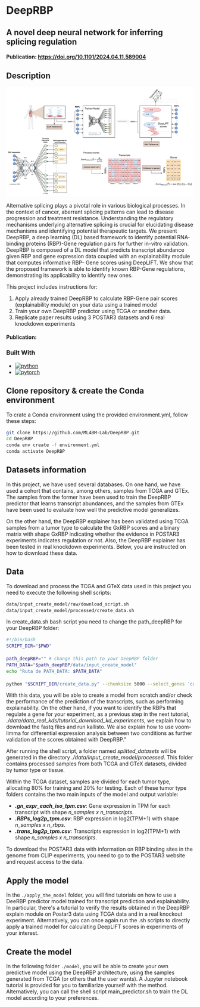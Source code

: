 # DeepRBP
## A novel deep neural network for inferring splicing regulation
#### Publication: https://doi.org/10.1101/2024.04.11.589004

<!-- ABOUT THE PROJECT -->
## Description
<p align="center">
    <img src="images/methods_deepsf.png" width="700" alt="PDF Image">
</p>

 <!-- <p align="center"><a href=https://www.thelancet.com/journals/ebiom/article/PIIS2352-3964(23)00333-X/fulltext>Discovering the mechanism of action of drugs with a sparse explainable network<a></p> -->

Alternative splicing plays a pivotal role in various biological processes. In the context of cancer, aberrant splicing patterns can lead to disease progression and treatment resistance. 
Understanding the regulatory mechanisms underlying alternative splicing is crucial for elucidating disease mechanisms and identifying potential therapeutic targets.
We present DeepRBP, a deep learning (DL) based framework to identify potential RNA-binding proteins (RBP)-Gene regulation pairs for further in-vitro validation. DeepRBP is composed of a DL model 
that predicts transcript abundance given RBP and gene expression data coupled with an explainability module that computes informative RBP-
Gene scores using DeepLIFT. We show that the proposed framework is able to identify known RBP-Gene regulations, demonstrating its applicability to identify new ones.

This project includes instructions for:
 1) Apply already trained DeepRBP to calculate RBP-Gene pair scores (explainability module) on your data using a trained model
 2) Train your own DeepRBP predictor using TCGA or another data.
 3) Replicate paper results using 3 POSTAR3 datasets and 6 real knockdown experiments 

#### Publication: 

### Built With
*   <a href="https://www.python.org/">
      <img src="https://www.python.org/static/community_logos/python-logo.png" width="110" alt="python" >
    </a>
*   <a href="https://pytorch.org/">
      <img src="https://pytorch.org/assets/images/pytorch-logo.png" width="105" alt="pytorch" >
    </a>

## Clone repository & create the Conda environment
To crate a Conda environment using the provided environment.yml, follow these steps:

```bash
git clone https://github.com/ML4BM-Lab/DeepRBP.git
cd DeepRBP
conda env create -f environment.yml
conda activate DeepRBP
```
## Datasets information
In this project, we have used several databases. On one hand, we have used a cohort that contains, among others, samples from TCGA and GTEx. The samples from the former have been used to train the DeepRBP predictor that learns transcript abundances, and the samples from GTEx have been used to evaluate how well the predictive model generalizes.

On the other hand, the DeepRBP explainer has been validated using TCGA samples from a tumor type to calculate the GxRBP scores and a binary matrix with shape GxRBP indicating whether the evidence in POSTAR3 experiments indicates regulation or not. Also, the DeepRBP explainer has been tested in real knockdown experiments. Below, you are instructed on how to download these data.

## Data
To download and process the TCGA and GTeX data used in this project you need to execute the following shell scripts:

```bash
data/input_create_model/raw/download_script.sh
data/input_create_model/processed/create_data.sh
```
In create_data.sh bash script you need to change the path_deepRBP for your DeepRBP folder:

```bash
#!/bin/bash
SCRIPT_DIR="$PWD"

path_deepRBP="" # Change this path to your DeepRBP folder
PATH_DATA="$path_deepRBP/data/input_create_model"
echo "Ruta de PATH_DATA: $PATH_DATA"

python "$SCRIPT_DIR/create_data.py" --chunksize 5000 --select_genes 'cancer_genes' --path_data "$PATH_DATA"
```

With this data, you will be able to create a model from scratch and/or check the performance of the prediction of the transcripts, such as performing explainability.
On the other hand, if you want to identify the RBPs that regulate a gene for your experiment, as a previous step in the next tutorial, *./data/data_real_kds/tutorial_download_kd_experiments*, we explain how to download the fastq files and run kallisto. We also explain how to use voom-limma for differential expression analysis between two conditions as further validation of the scores obtained with DeepRBP."

After running the shell script, a folder named *splitted_datasets* will be generated in the directory *./data/input_create_model/processed*. This folder contains processed samples from both TCGA and GTeX datasets, divided by tumor type or tissue. 

Within the TCGA dataset, samples are divided for each tumor type, allocating 80% for training and 20% for testing. Each of these tumor type folders contains the two main inputs of the model and output variable:

- **_.gn_expr_each_iso_tpm.csv_**:  Gene expression in TPM for each transcript with shape *n_samples x n_transcripts*.
- **_.RBPs_log2p_tpm.csv_**: RBP expression in log2(TPM+1) with shape *n_samples x n_rbps*.
- **_.trans_log2p_tpm.csv_**: Transcripts expression in log2(TPM+1) with shape *n_samples x n_transcripts*.

To download the POSTAR3 data with information on RBP binding sites in the genome from CLIP experiments, you need to go to the POSTAR3 website and request access to the data.

## Apply the model
In the `./apply_the_model` folder, you will find tutorials on how to use a DeeRBP predictor model trained for transcript prediction and explainability.
In particular, there's a tutorial to verify the results obtained in the DeepRBP explain module on Postar3 data using TCGA data and in a real knockout experiment. Alternatively, you can once again run the .sh scripts to directly apply a trained model for calculating DeepLIFT scores in experiments of your interest.

## Create the model
In the following folder `./model`, you will be able to create your own predictive model using the DeepRBP architecture, using the samples generated from TCGA (or others that the user wants). A Jupyter notebook tutorial is provided for you to familiarize yourself with the method. Alternatively, you can call the shell script main_predictor.sh to train the DL model according to your preferences.





